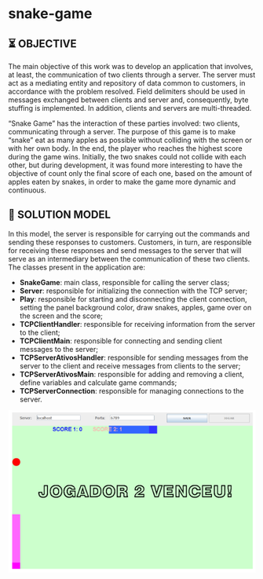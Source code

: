 # snake-game

## ⏳ OBJECTIVE

  The main objective of this work was to develop an application that involves, at least, the communication of two clients through a server. 
  The server must act as a mediating entity and repository of data common to customers, in accordance with the problem resolved. 
  Field delimiters should be used in messages exchanged between clients and server and, consequently, byte stuffing is implemented.
  In addition, clients and servers are multi-threaded.

  “Snake Game” has the interaction of these parties involved: two clients, communicating through a server. 
  The purpose of this game is to make “snake” eat as many apples as possible without colliding with the screen or with her own body. 
  In the end, the player who reaches the highest score during the game wins.
  Initially, the two snakes could not collide with each other, but during development, it was found more interesting to have the objective of count only the final score of each one,        based on the amount of apples eaten by snakes, in order to make the game more dynamic and continuous.

## 🐍 SOLUTION MODEL

  In this model, the server is responsible for carrying out the commands and sending these responses to customers. 
  Customers, in turn, are responsible for receiving these responses and send messages to the server that will serve as an intermediary between the communication of these two clients. 
  The classes present in the application are:
  * **SnakeGame**: main class, responsible for calling the server class;
  * **Server**: responsible for initializing the connection with the TCP server;
  * **Play**: responsible for starting and disconnecting the client connection, setting the panel background color, draw snakes, apples, game over on the screen and the score;
  * **TCPClientHandler**: responsible for receiving information from the server to the client;
  * **TCPClientMain**: responsible for connecting and sending client messages to the server;
  * **TCPServerAtivosHandler**: responsible for sending messages from the server to the client and receive messages from clients to the server;
  * **TCPServerAtivosMain**: responsible for adding and removing a client, define variables and calculate game commands;
  * **TCPServerConnection**: responsible for managing connections to the server.

<p align="center">
  <img src="https://github.com/rharcosta/snake-game/blob/main/Documents/SnakeGame.png" />
</p>
